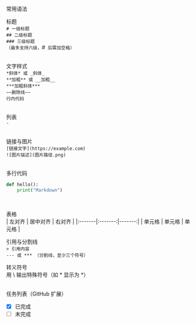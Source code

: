 常用语法  

标题  
`# 一级标题`  
`## 二级标题`  
`### 三级标题`  
`（最多支持六级，`#` 后需加空格）`  
<br>

文字样式  
`*斜体* 或 _斜体_`  
`**加粗** 或 __加粗__`  
`***加粗斜体***`  
`~~删除线~~`  
`行内代码`  
<br>

列表  
`- `  
<br>

链接与图片  
`[链接文字](https://example.com)`  
`![图片描述](图片路径.png)`  
<br>

多行代码  
```python
def hello():
    print("Markdown")
```
<br>

表格  
| 左对齐 | 居中对齐 | 右对齐 |
|:-------|:-------:|-------:|
| 单元格 | 单元格  | 单元格 |
<br>

引用与分割线  
`> 引用内容`  
`--- 或 *** （分割线，至少三个符号）`
<br>

转义符号  
用 \ 输出特殊符号（如 \* 显示为 *）  
<br>

任务列表（GitHub 扩展）
- [x] 已完成 
- [ ] 未完成
